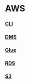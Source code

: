 AWS
===

### [CLI](./cli/README.md)
### [DMS](./dms/README.md)
### [Glue](./glue/README.md)
### [RDS](./rds/README.md)
### [S3](./s3/README.md)
